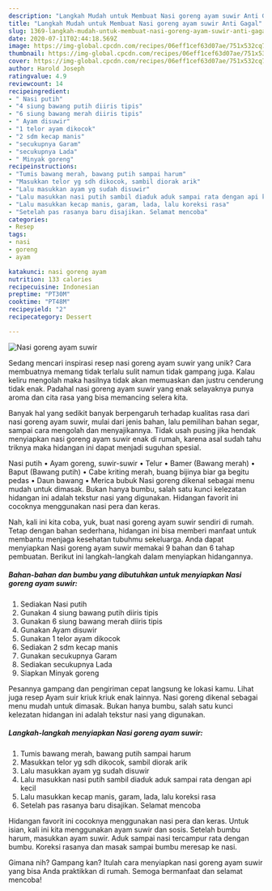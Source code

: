 ```yaml
---
description: "Langkah Mudah untuk Membuat Nasi goreng ayam suwir Anti Gagal"
title: "Langkah Mudah untuk Membuat Nasi goreng ayam suwir Anti Gagal"
slug: 1369-langkah-mudah-untuk-membuat-nasi-goreng-ayam-suwir-anti-gagal
date: 2020-07-11T02:44:18.569Z
image: https://img-global.cpcdn.com/recipes/06eff1cef63d07ae/751x532cq70/nasi-goreng-ayam-suwir-foto-resep-utama.jpg
thumbnail: https://img-global.cpcdn.com/recipes/06eff1cef63d07ae/751x532cq70/nasi-goreng-ayam-suwir-foto-resep-utama.jpg
cover: https://img-global.cpcdn.com/recipes/06eff1cef63d07ae/751x532cq70/nasi-goreng-ayam-suwir-foto-resep-utama.jpg
author: Harold Joseph
ratingvalue: 4.9
reviewcount: 14
recipeingredient:
- " Nasi putih"
- "4 siung bawang putih diiris tipis"
- "6 siung bawang merah diiris tipis"
- " Ayam disuwir"
- "1 telor ayam dikocok"
- "2 sdm kecap manis"
- "secukupnya Garam"
- "secukupnya Lada"
- " Minyak goreng"
recipeinstructions:
- "Tumis bawang merah, bawang putih sampai harum"
- "Masukkan telor yg sdh dikocok, sambil diorak arik"
- "Lalu masukkan ayam yg sudah disuwir"
- "Lalu masukkan nasi putih sambil diaduk aduk sampai rata dengan api kecil"
- "Lalu masukkan kecap manis, garam, lada, lalu koreksi rasa"
- "Setelah pas rasanya baru disajikan. Selamat mencoba"
categories:
- Resep
tags:
- nasi
- goreng
- ayam

katakunci: nasi goreng ayam 
nutrition: 133 calories
recipecuisine: Indonesian
preptime: "PT30M"
cooktime: "PT48M"
recipeyield: "2"
recipecategory: Dessert

---
```



![Nasi goreng ayam suwir](https://img-global.cpcdn.com/recipes/06eff1cef63d07ae/751x532cq70/nasi-goreng-ayam-suwir-foto-resep-utama.jpg)

Sedang mencari inspirasi resep nasi goreng ayam suwir yang unik? Cara membuatnya memang tidak terlalu sulit namun tidak gampang juga. Kalau keliru mengolah maka hasilnya tidak akan memuaskan dan justru cenderung tidak enak. Padahal nasi goreng ayam suwir yang enak selayaknya punya aroma dan cita rasa yang bisa memancing selera kita.

Banyak hal yang sedikit banyak berpengaruh terhadap kualitas rasa dari nasi goreng ayam suwir, mulai dari jenis bahan, lalu pemilihan bahan segar, sampai cara mengolah dan menyajikannya. Tidak usah pusing jika hendak menyiapkan nasi goreng ayam suwir enak di rumah, karena asal sudah tahu triknya maka hidangan ini dapat menjadi suguhan spesial.

Nasi putih • Ayam goreng, suwir-suwir • Telur • Bamer (Bawang merah) • Baput (Bawang putih) • Cabe kriting merah, buang bijinya biar ga begitu pedas • Daun bawang • Merica bubuk Nasi goreng dikenal sebagai menu mudah untuk dimasak. Bukan hanya bumbu, salah satu kunci kelezatan hidangan ini adalah tekstur nasi yang digunakan. Hidangan favorit ini cocoknya menggunakan nasi pera dan keras.


Nah, kali ini kita coba, yuk, buat nasi goreng ayam suwir sendiri di rumah. Tetap dengan bahan sederhana, hidangan ini bisa memberi manfaat untuk membantu menjaga kesehatan tubuhmu sekeluarga. Anda dapat menyiapkan Nasi goreng ayam suwir memakai 9 bahan dan 6 tahap pembuatan. Berikut ini langkah-langkah dalam menyiapkan hidangannya.

<!--inarticleads1-->

##### Bahan-bahan dan bumbu yang dibutuhkan untuk menyiapkan Nasi goreng ayam suwir:

1. Sediakan  Nasi putih
1. Gunakan 4 siung bawang putih diiris tipis
1. Gunakan 6 siung bawang merah diiris tipis
1. Gunakan  Ayam disuwir
1. Gunakan 1 telor ayam dikocok
1. Sediakan 2 sdm kecap manis
1. Gunakan secukupnya Garam
1. Sediakan secukupnya Lada
1. Siapkan  Minyak goreng


Pesannya gampang dan pengiriman cepat langsung ke lokasi kamu. Lihat juga resep Ayam suir kriuk kriuk enak lainnya. Nasi goreng dikenal sebagai menu mudah untuk dimasak. Bukan hanya bumbu, salah satu kunci kelezatan hidangan ini adalah tekstur nasi yang digunakan. 

<!--inarticleads2-->

##### Langkah-langkah menyiapkan Nasi goreng ayam suwir:

1. Tumis bawang merah, bawang putih sampai harum
1. Masukkan telor yg sdh dikocok, sambil diorak arik
1. Lalu masukkan ayam yg sudah disuwir
1. Lalu masukkan nasi putih sambil diaduk aduk sampai rata dengan api kecil
1. Lalu masukkan kecap manis, garam, lada, lalu koreksi rasa
1. Setelah pas rasanya baru disajikan. Selamat mencoba


Hidangan favorit ini cocoknya menggunakan nasi pera dan keras. Untuk isian, kali ini kita menggunakan ayam suwir dan sosis. Setelah bumbu harum, masukkan ayam suwir. Aduk sampai nasi tercampur rata dengan bumbu. Koreksi rasanya dan masak sampai bumbu meresap ke nasi. 

Gimana nih? Gampang kan? Itulah cara menyiapkan nasi goreng ayam suwir yang bisa Anda praktikkan di rumah. Semoga bermanfaat dan selamat mencoba!
